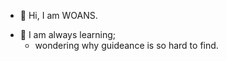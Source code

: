 - 👋 Hi, I am WOANS.
 <!--- - 👀 I’m interested in ... --->
- 📖 I am always learning;
    - wondering why guideance is so hard to find.
<!--- - 💞️ I’m looking to collaborate on ... --->
<!--- - 📫 How to reach me ... --->
<!--- - 😄 Pronouns: ... --->
<!--- - ⚡ Fun fact: To be here, the "top" of humanity, we have locked so many others out.
      - ☁️ Question: is this our greatest success in attempting parity or is this our worse failure of acknowledging the inevitable?
<!--- - Perhaps a weak line of thought that is untested by others in my solitude, but I find it is a thought that goes unexpressed and unasked often enough.
<!--- - I often leave rather cryptic messages and strings on the web as I reflect (for fun), but that (cryptic nature) is just an inherent quality of most solitary thought. A coherent idea depends on information often forgotten in what we outwardly project (unless this is a practiced or natural skill). That is to ask: I have spent life here on the Internet; a sloppy individual becoming neat in solitary. I am mostly solitary thoughts, organized for no one other than me. Does anyone know who I really am? Can anyone know who I really am?
<!--- I like doing this because I find arbitary writing constraints (about me character limits, writing as if this were a hidden comment to be found, e.t.c) are simply a different environment to think in than in true solitude. 
<!---
WorkingOnANameS/WorkingOnANameS is a ✨ special ✨ repository because its `README.md` (this file) appears on your GitHub profile.
You can click the Preview link to take a look at your changes.
--->
